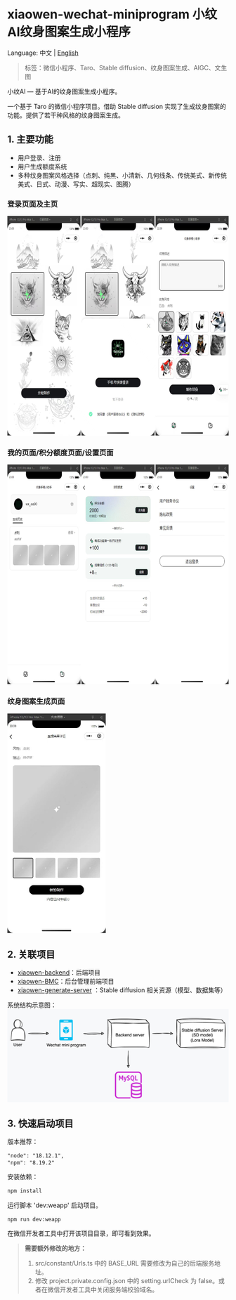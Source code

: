# xiaowen-wechat-miniprogram 小纹AI纹身图案生成小程序

Language: 中文 | [English](./README-en.md)

> 标签：微信小程序、Taro、Stable diffusion、纹身图案生成、AIGC、文生图

小纹AI — 基于AI的纹身图案生成小程序。

一个基于 Taro 的微信小程序项目。借助 Stable diffusion
实现了生成纹身图案的功能。提供了若干种风格的纹身图案生成。

## 1. 主要功能

- 用户登录、注册
- 用户生成额度系统
- 多种纹身图案风格选择（点刺、纯黑、小清新、几何线条、传统美式、新传统美式、日式、动漫、写实、超现实、图腾）

### 登录页面及主页

<img src="docs/images/demo_1.jpg" alt="登录、注册、主页面"  height="500" />

### 我的页面/积分额度页面/设置页面

<img src="docs/images/demo_2.jpg" alt="我的页面、积分额度页面、设置页面" height="500" />

### 纹身图案生成页面

<img src="docs/images/demo_3.jpg" alt="纹身图案生成页面" height="500" />

## 2. 关联项目

- [xiaowen-backend](https://github.com/VeejaLiu/xiaowen-backend)：后端项目
- [xiaowen-BMC](https://github.com/VeejaLiu/xiaowen-BMC)：后台管理前端项目
- [xiaowen-generate-server](https://github.com/VeejaLiu/xiaowen-generate-server)
  ：Stable diffusion 相关资源（模型、数据集等）

系统结构示意图：
![system-structure-diagram.png](docs/images/system-structure-diagram.png)

## 3. 快速启动项目

版本推荐：

```
"node": "18.12.1",
"npm": "8.19.2"
```

安装依赖：

```bash
npm install
```

运行脚本 'dev:weapp' 启动项目。

```
npm run dev:weapp
```

在微信开发者工具中打开该项目目录，即可看到效果。


> **需要额外修改的地方：**
> 1. src/constant/Urls.ts 中的 BASE_URL 需要修改为自己的后端服务地址。
> 2. 修改 project.private.config.json 中的 setting.urlCheck 为
     false。或者在微信开发者工具中关闭服务端校验域名。
